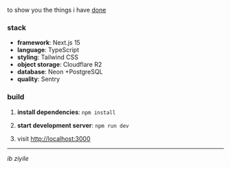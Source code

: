 to show you the things i have [done]([url](https://aandrx.vercel.app/))

### stack

- **framework**: Next.js 15
- **language**: TypeScript
- **styling**: Tailwind CSS
- **object storage**: Cloudflare R2
- **database**: Neon +PostgreSQL
- **quality**: Sentry

### build

1. **install dependencies**:
```npm install```

2. **start development server**:
```npm run dev```

3. visit [http://localhost:3000](http://localhost:3000)

---

*ib ziyile*
